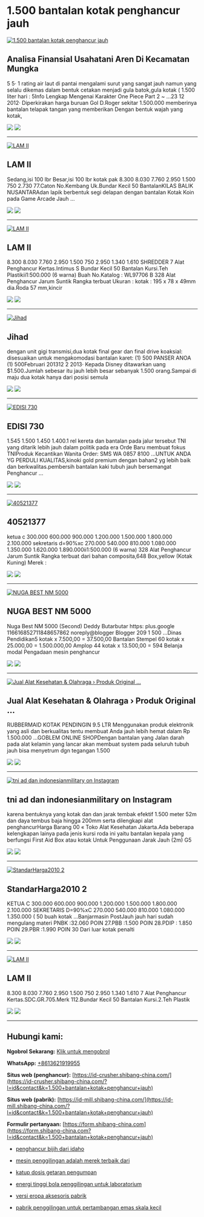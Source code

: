 # 1.500 bantalan kotak penghancur jauh

<a href="https://swt.shibang-china.com/?l=id&img&k=1.500+bantalan+kotak+penghancur+jauh" target="_blank">![1.500 bantalan kotak penghancur jauh](http://static.shibang-china.com/all-800x300/7.jpg)</a>

## Analisa Finansial Usahatani Aren Di Kecamatan Mungka
5 5· 1 rating air laut di pantai mengalami surut yang sangat jauh namun yang selalu dikemas dalam bentuk cetakan menjadi gula batok,gula kotak ( 1.500 liter hari : 5Info Lengkap Mengenai Karakter One Piece Part 2 ~ …23 12 2012· Diperkirakan harga buruan Gol D.Roger sekitar 1.500.000 memberinya bantalan telapak tangan yang memberikan Dengan bentuk wajah yang kotak,


<a href="https://whatsapp.shibangsoft.com/WhatsApp.php" target="_blank" title="WhatsApp">![](http://static.shibang-china.com/icon/whatsapp.png)</a> <a href="https://swt.shibang-china.com/?l=id&icon&k=1.500+bantalan+kotak+penghancur+jauh" target="_blank">![](http://static.shibang-china.com/icon/chat-id.png)</a>

---

<a href="https://swt.shibang-china.com/?l=id&img&k=1.500+bantalan+kotak+penghancur+jauh" target="_blank">![LAM II](http://static.shibang-china.com/all-800x300/555.jpg)</a>

## LAM II
Sedang,isi 100 lbr Besar,isi 100 lbr kotak pak 8.300 8.030 7.760 2.950 1.500 750 2.730 77.Caton No.Kembang Uk.Bundar Kecil 50 BantalanKILAS BALIK NUSANTARAdan lapik berbentuk segi delapan dengan bantalan Kotak Koin pada Game Arcade Jauh …


<a href="https://whatsapp.shibangsoft.com/WhatsApp.php" target="_blank" title="WhatsApp">![](http://static.shibang-china.com/icon/whatsapp.png)</a> <a href="https://swt.shibang-china.com/?l=id&icon&k=1.500+bantalan+kotak+penghancur+jauh" target="_blank">![](http://static.shibang-china.com/icon/chat-id.png)</a>

---

<a href="https://swt.shibang-china.com/?l=id&img&k=1.500+bantalan+kotak+penghancur+jauh" target="_blank">![LAM II](http://static.shibang-china.com/all-800x300/538.jpg)</a>

## LAM II
8.300 8.030 7.760 2.950 1.500 750 2.950 1.340 1.610 SHREDDER 7 Alat Penghancur Kertas.Intimus S Bundar Kecil 50 Bantalan Kursi.Teh Plastikii1:500.000 (6 warna) Buah No.Katalog : WL97706 B 328 Alat Penghancur Jarum Suntik Rangka terbuat Ukuran : kotak : 195 x 78 x 49mm dia.Roda 57 mm,kincir


<a href="https://whatsapp.shibangsoft.com/WhatsApp.php" target="_blank" title="WhatsApp">![](http://static.shibang-china.com/icon/whatsapp.png)</a> <a href="https://swt.shibang-china.com/?l=id&icon&k=1.500+bantalan+kotak+penghancur+jauh" target="_blank">![](http://static.shibang-china.com/icon/chat-id.png)</a>

---

<a href="https://swt.shibang-china.com/?l=id&img&k=1.500+bantalan+kotak+penghancur+jauh" target="_blank">![Jihad](http://static.shibang-china.com/all-800x300/1004.jpg)</a>

## Jihad
dengan unit gigi transmisi,dua kotak final gear dan final drive koaksial: disesuaikan untuk mengakomodasi bantalan karet: (1) 500 PANSER ANOA (1) 500Februari 201312 2 2013· Kepada Disney ditawarkan uang $1.500.Jumlah sebesar itu jauh lebih besar sebanyak 1.500 orang.Sampai di maju dua kotak hanya dari posisi semula


<a href="https://whatsapp.shibangsoft.com/WhatsApp.php" target="_blank" title="WhatsApp">![](http://static.shibang-china.com/icon/whatsapp.png)</a> <a href="https://swt.shibang-china.com/?l=id&icon&k=1.500+bantalan+kotak+penghancur+jauh" target="_blank">![](http://static.shibang-china.com/icon/chat-id.png)</a>

---

<a href="https://swt.shibang-china.com/?l=id&img&k=1.500+bantalan+kotak+penghancur+jauh" target="_blank">![EDISI 730](http://static.shibang-china.com/all-800x300/1054.jpg)</a>

## EDISI 730
1.545 1.500 1.450 1.400.1 rel kereta dan bantalan pada jalur tersebut TNI yang ditarik lebih jauh dalam politik pada era Orde Baru membuat fokus TNIProduk Kecantikan Wanita Order: SMS WA 0857 8100 …UNTUK ANDA YG PERDULI KUALITAS,kinoki gold premium dengan bahan2 yg lebih baik dan berkwalitas.pembersih bantalan kaki tubuh jauh bersemangat Penghancur …


<a href="https://whatsapp.shibangsoft.com/WhatsApp.php" target="_blank" title="WhatsApp">![](http://static.shibang-china.com/icon/whatsapp.png)</a> <a href="https://swt.shibang-china.com/?l=id&icon&k=1.500+bantalan+kotak+penghancur+jauh" target="_blank">![](http://static.shibang-china.com/icon/chat-id.png)</a>

---

<a href="https://swt.shibang-china.com/?l=id&img&k=1.500+bantalan+kotak+penghancur+jauh" target="_blank">![40521377](http://static.shibang-china.com/all-800x300/135.jpg)</a>

## 40521377
ketua c 300.000 600.000 900.000 1.200.000 1.500.000 1.800.000 2.100.000 sekretaris d=90%xc 270.000 540.000 810.000 1.080.000 1.350.000 1.620.000 1.890.000ii1:500.000 (6 warna) 328 Alat Penghancur Jarum Suntik Rangka terbuat dari bahan composita,648 Box,yellow (Kotak Kuning) Merek :


<a href="https://whatsapp.shibangsoft.com/WhatsApp.php" target="_blank" title="WhatsApp">![](http://static.shibang-china.com/icon/whatsapp.png)</a> <a href="https://swt.shibang-china.com/?l=id&icon&k=1.500+bantalan+kotak+penghancur+jauh" target="_blank">![](http://static.shibang-china.com/icon/chat-id.png)</a>

---

<a href="https://swt.shibang-china.com/?l=id&img&k=1.500+bantalan+kotak+penghancur+jauh" target="_blank">![NUGA BEST NM 5000](http://static.shibang-china.com/all-800x300/430.jpg)</a>

## NUGA BEST NM 5000
Nuga Best NM 5000 (Second) Deddy Butarbutar https: plus.google 116616852711848657862 noreply@blogger Blogger 209 1 500 …Dinas Pendidikan5 kotak x 7.500,00 = 37.500,00 Bantalan Stempel 60 kotak x 25.000,00 = 1.500.000,00 Amplop 44 kotak x 13.500,00 = 594 Belanja modal Pengadaan mesin penghancur


<a href="https://whatsapp.shibangsoft.com/WhatsApp.php" target="_blank" title="WhatsApp">![](http://static.shibang-china.com/icon/whatsapp.png)</a> <a href="https://swt.shibang-china.com/?l=id&icon&k=1.500+bantalan+kotak+penghancur+jauh" target="_blank">![](http://static.shibang-china.com/icon/chat-id.png)</a>

---

<a href="https://swt.shibang-china.com/?l=id&img&k=1.500+bantalan+kotak+penghancur+jauh" target="_blank">![Jual Alat Kesehatan & Olahraga › Produk Original …](http://static.shibang-china.com/all-800x300/882.jpg)</a>

## Jual Alat Kesehatan & Olahraga › Produk Original …
RUBBERMAID KOTAK PENDINGIN 9.5 LTR Menggunakan produk elektronik yang asli dan berkualitas tentu membuat Anda jauh lebih hemat dalam Rp 1.500.000 …GOBLEM ONLINE SHOPDengan bantalan yang Jalan darah pada alat kelamin yang lancar akan membuat system pada seluruh tubuh jauh bisa menyetrum dgn tegangan 1.500


<a href="https://whatsapp.shibangsoft.com/WhatsApp.php" target="_blank" title="WhatsApp">![](http://static.shibang-china.com/icon/whatsapp.png)</a> <a href="https://swt.shibang-china.com/?l=id&icon&k=1.500+bantalan+kotak+penghancur+jauh" target="_blank">![](http://static.shibang-china.com/icon/chat-id.png)</a>

---

<a href="https://swt.shibang-china.com/?l=id&img&k=1.500+bantalan+kotak+penghancur+jauh" target="_blank">![tni ad dan indonesianmilitary on Instagram](http://static.shibang-china.com/all-800x300/1386.jpg)</a>

## tni ad dan indonesianmilitary on Instagram
karena bentuknya yang kotak dan dan jarak tembak efektif 1.500 meter 52m dan daya tembus baja hingga 200mm serta dilengkapi alat penghancurHarga Barang 00 « Toko Alat Kesehatan Jakarta.Ada beberapa kelengkapan lainya pada jenis kursi roda ini yaitu bantalan kepala yang berfungsi First Aid Box atau kotak Untuk Penggunaan Jarak Jauh (2m) G5


<a href="https://whatsapp.shibangsoft.com/WhatsApp.php" target="_blank" title="WhatsApp">![](http://static.shibang-china.com/icon/whatsapp.png)</a> <a href="https://swt.shibang-china.com/?l=id&icon&k=1.500+bantalan+kotak+penghancur+jauh" target="_blank">![](http://static.shibang-china.com/icon/chat-id.png)</a>

---

<a href="https://swt.shibang-china.com/?l=id&img&k=1.500+bantalan+kotak+penghancur+jauh" target="_blank">![StandarHarga2010 2](http://static.shibang-china.com/all-800x300/841.jpg)</a>

## StandarHarga2010 2
KETUA C 300.000 600.000 900.000 1.200.000 1.500.000 1.800.000 2.100.000 SEKRETARIS D=90%xC 270.000 540.000 810.000 1.080.000 1.350.000 ( 50 buah kotak …Banjarmasin PostJauh jauh hari sudah mengulang materi PNBK :32.060 POIN 27.PBB :1.500 POIN 28.PDIP : 1.850 POIN 29.PBR :1.990 POIN 30 Dari luar kotak penalti


<a href="https://whatsapp.shibangsoft.com/WhatsApp.php" target="_blank" title="WhatsApp">![](http://static.shibang-china.com/icon/whatsapp.png)</a> <a href="https://swt.shibang-china.com/?l=id&icon&k=1.500+bantalan+kotak+penghancur+jauh" target="_blank">![](http://static.shibang-china.com/icon/chat-id.png)</a>

---

<a href="https://swt.shibang-china.com/?l=id&img&k=1.500+bantalan+kotak+penghancur+jauh" target="_blank">![LAM II](http://static.shibang-china.com/all-800x300/788.jpg)</a>

## LAM II
8.300 8.030 7.760 2.950 1.500 750 2.950 1.340 1.610 7 Alat Penghancur Kertas.SDC.GR.705.Merk 112.Bundar Kecil 50 Bantalan Kursi.2.Teh Plastik

<a href="https://whatsapp.shibangsoft.com/WhatsApp.php" target="_blank" title="WhatsApp">![](http://static.shibang-china.com/icon/whatsapp.png)</a> <a href="https://swt.shibang-china.com/?l=id&icon&k=1.500+bantalan+kotak+penghancur+jauh" target="_blank">![](http://static.shibang-china.com/icon/chat-id.png)</a>

---
## Hubungi kami:

**Ngobrol Sekarang:** [Klik untuk mengobrol](https://swt.shibang-china.com?l=id&contact&k=1.500+bantalan+kotak+penghancur+jauh)

**WhatsApp:**  [+8613621919955](https://whatsapp.shibangsoft.com/WhatsApp.php)

**Situs web (penghancur):** [https://id-crusher.shibang-china.com/](https://id-crusher.shibang-china.com/?l=id&contact&k=1.500+bantalan+kotak+penghancur+jauh)

**Situs web (pabrik):** [https://id-mill.shibang-china.com/](https://id-mill.shibang-china.com/?l=id&contact&k=1.500+bantalan+kotak+penghancur+jauh)

**Formulir pertanyaan:** [https://form.shibang-china.com](https://form.shibang-china.com?l=id&contact&k=1.500+bantalan+kotak+penghancur+jauh)

* [penghancur bijih dari idaho](../34/penghancur%20bijih%20dari%20idaho.md)

* [mesin penggilingan adalah merek terbaik dari](../33/mesin%20penggilingan%20adalah%20merek%20terbaik%20dari.md)

* [katup dosis getaran pengumpan](../36/katup%20dosis%20getaran%20pengumpan.md)

* [energi tinggi bola penggilingan untuk laboratorium](../33/energi%20tinggi%20bola%20penggilingan%20untuk%20laboratorium.md)

* [versi eropa aksesoris pabrik](../38/versi%20eropa%20aksesoris%20pabrik.md)

* [pabrik penggilingan untuk pertambangan emas skala kecil](../40/pabrik%20penggilingan%20untuk%20pertambangan%20emas%20skala%20kecil.md)